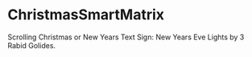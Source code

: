 # ChristmasSmartMatrix
Scrolling Christmas or New Years Text Sign: New Years Eve Lights by 3 Rabid Golides. 
